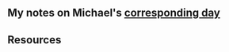 ## My notes on Michael's [corresponding day](https://www.90daysofdevops.com/2022/day17/)


## Resources

